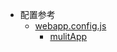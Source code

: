 * 配置参考
  * [webapp.config.js](zh-cn/config/webapp.config.md)
    * [mulitApp](zh-cn/config/webapp.config.md#mulitApp)

